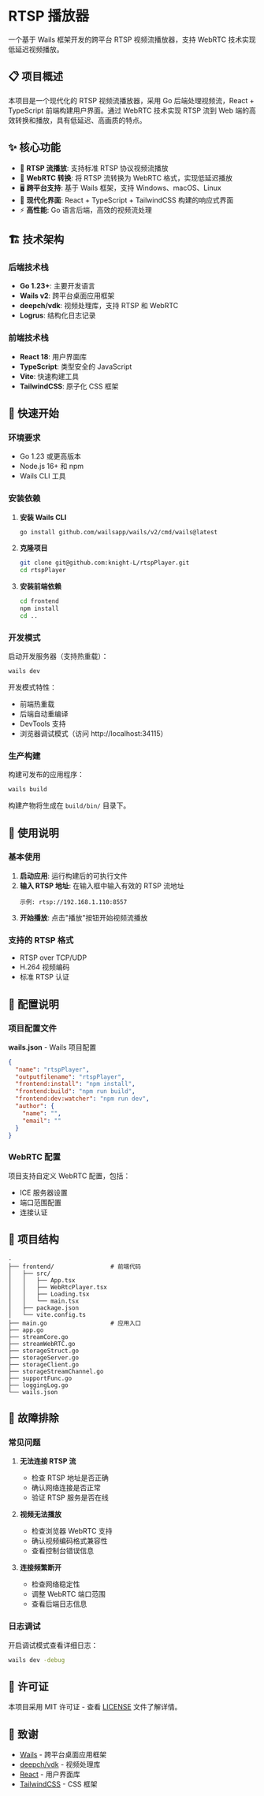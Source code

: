 # RTSP 播放器

一个基于 Wails 框架开发的跨平台 RTSP 视频流播放器，支持 WebRTC 技术实现低延迟视频播放。

## 📋 项目概述

本项目是一个现代化的 RTSP 视频流播放器，采用 Go 后端处理视频流，React + TypeScript 前端构建用户界面。通过 WebRTC 技术实现 RTSP 流到 Web 端的高效转换和播放，具有低延迟、高画质的特点。

## ✨ 核心功能

- 🎥 **RTSP 流播放**: 支持标准 RTSP 协议视频流播放
- 🚀 **WebRTC 转换**: 将 RTSP 流转换为 WebRTC 格式，实现低延迟播放
- 🖥️ **跨平台支持**: 基于 Wails 框架，支持 Windows、macOS、Linux
- 📱 **现代化界面**: React + TypeScript + TailwindCSS 构建的响应式界面
- ⚡ **高性能**: Go 语言后端，高效的视频流处理

## 🏗️ 技术架构

### 后端技术栈

- **Go 1.23+**: 主要开发语言
- **Wails v2**: 跨平台桌面应用框架
- **deepch/vdk**: 视频处理库，支持 RTSP 和 WebRTC
- **Logrus**: 结构化日志记录

### 前端技术栈

- **React 18**: 用户界面库
- **TypeScript**: 类型安全的 JavaScript
- **Vite**: 快速构建工具
- **TailwindCSS**: 原子化 CSS 框架

## 🚀 快速开始

### 环境要求

- Go 1.23 或更高版本
- Node.js 16+ 和 npm
- Wails CLI 工具

### 安装依赖

1. **安装 Wails CLI**

   ```bash
   go install github.com/wailsapp/wails/v2/cmd/wails@latest
   ```

2. **克隆项目**

   ```bash
   git clone git@github.com:knight-L/rtspPlayer.git
   cd rtspPlayer
   ```

3. **安装前端依赖**

   ```bash
   cd frontend
   npm install
   cd ..
   ```

### 开发模式

启动开发服务器（支持热重载）：

```bash
wails dev
```

开发模式特性：

- 前端热重载
- 后端自动重编译
- DevTools 支持
- 浏览器调试模式（访问 http://localhost:34115）

### 生产构建

构建可发布的应用程序：

```bash
wails build
```

构建产物将生成在 `build/bin/` 目录下。

## 📖 使用说明

### 基本使用

1. **启动应用**: 运行构建后的可执行文件
2. **输入 RTSP 地址**: 在输入框中输入有效的 RTSP 流地址
   ```
   示例: rtsp://192.168.1.110:8557
   ```
3. **开始播放**: 点击"播放"按钮开始视频流播放

### 支持的 RTSP 格式

- RTSP over TCP/UDP
- H.264 视频编码
- 标准 RTSP 认证

## 🔧 配置说明

### 项目配置文件

**wails.json** - Wails 项目配置

```json
{
  "name": "rtspPlayer",
  "outputfilename": "rtspPlayer",
  "frontend:install": "npm install",
  "frontend:build": "npm run build",
  "frontend:dev:watcher": "npm run dev",
  "author": {
    "name": "",
    "email": ""
  }
}
```

### WebRTC 配置

项目支持自定义 WebRTC 配置，包括：

- ICE 服务器设置
- 端口范围配置
- 连接认证

## 📁 项目结构

```
.
├── frontend/                # 前端代码
│   ├── src/
│   │   ├── App.tsx
│   │   ├── WebRtcPlayer.tsx
│   │   ├── Loading.tsx
│   │   └── main.tsx
│   ├── package.json
│   └── vite.config.ts
├── main.go                  # 应用入口
├── app.go
├── streamCore.go
├── streamWebRTC.go
├── storageStruct.go
├── storageServer.go
├── storageClient.go
├── storageStreamChannel.go
├── supportFunc.go
├── loggingLog.go
└── wails.json
```

## 🐛 故障排除

### 常见问题

1. **无法连接 RTSP 流**

   - 检查 RTSP 地址是否正确
   - 确认网络连接是否正常
   - 验证 RTSP 服务是否在线

2. **视频无法播放**

   - 检查浏览器 WebRTC 支持
   - 确认视频编码格式兼容性
   - 查看控制台错误信息

3. **连接频繁断开**

   - 检查网络稳定性
   - 调整 WebRTC 端口范围
   - 查看后端日志信息

### 日志调试

开启调试模式查看详细日志：

```bash
wails dev -debug
```

## 📝 许可证

本项目采用 MIT 许可证 - 查看 [LICENSE](LICENSE) 文件了解详情。

## 🙏 致谢

- [Wails](https://wails.io/) - 跨平台桌面应用框架
- [deepch/vdk](https://github.com/deepch/vdk) - 视频处理库
- [React](https://reactjs.org/) - 用户界面库
- [TailwindCSS](https://tailwindcss.com/) - CSS 框架

